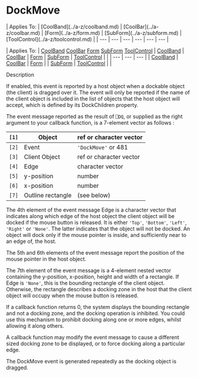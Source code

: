 




<h1 class="heading"><span class="name">DockMove</span></h1>
| Applies To: | [CoolBand](../a-z/coolband.md) | [CoolBar](../a-z/coolbar.md) | [Form](../a-z/form.md) | [SubForm](../a-z/subform.md) | [ToolControl](../a-z/toolcontrol.md) |
| --- | --- | --- | --- | --- | ---  |

| Applies To: | [CoolBand](../a-z/coolband.md) [CoolBar](../a-z/coolbar.md) [Form](../a-z/form.md) [SubForm](../a-z/subform.md) [ToolControl](../a-z/toolcontrol.md) | [CoolBand](../a-z/coolband.md) | [CoolBar](../a-z/coolbar.md) | [Form](../a-z/form.md) | [SubForm](../a-z/subform.md) | [ToolControl](../a-z/toolcontrol.md) |  |
| --- | --- | ---  |
| [CoolBand](../a-z/coolband.md) | [CoolBar](../a-z/coolbar.md) | [Form](../a-z/form.md) |
| [SubForm](../a-z/subform.md) | [ToolControl](../a-z/toolcontrol.md) |  |


Description


If enabled, this event is reported by a host object when a dockable object (the client) is dragged over it. The event will only be reported if the name of the client object is included in the list of objects that the host object will accept, which is defined by its DockChildren property.




The event message reported as the result of `⎕DQ`, or supplied as the right argument to your callback function, is a 7-element vector as follows :

| `[1]` | Object | ref or character vector |
| --- | --- | ---  |
| `[2]` | Event | `'DockMove'` or 481 |
| `[3]` | Client Object | ref or character vector |
| `[4]` | Edge | character vector |
| `[5]` | y-position | number |
| `[6]` | x-position | number |
| `[7]` | Outline rectangle | (see below) |



The 4th element of the event message Edge is a character vector that indicates along which edge of the host object the client object will be docked if the mouse button is released. It is either  `'Top'`, `'Bottom'`, `'Left'`, `'Right'` or `'None'`. The latter indicates that the object will not be docked. An object will dock only if the mouse pointer is inside, and sufficiently near to an edge of, the host.


The 5th and 6th elements of the event message report the position of the mouse pointer in the host object.


The 7th element of the event message is a 4-element nested vector containing the y-position, x-position, height and width of a rectangle. If Edge is `'None'`, this is the bounding rectangle of the client object. Otherwise, the rectangle describes a docking zone in the host that the client object will occupy when the mouse button is released.


If a callback function returns 0, the system displays the bounding rectangle and not a docking zone, and the docking operation is inhibited. You could use this mechanism to prohibit docking along one or more edges, whilst allowing it along others.


A callback function may modify the event message to cause a different sized docking zone to be displayed, or to force docking along a particular edge.


The DockMove event is generated repeatedly as the docking object is dragged.


